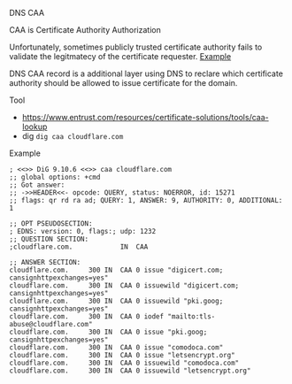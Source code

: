 DNS CAA

CAA is Certificate Authority Authorization

Unfortunately, sometimes publicly trusted certificate authority fails to validate the 
legitmatecy of the certificate requester. [Example](https://venturebeat.com/security/google-security-temporarily-compromised-by-fake-digital-certificates/)

DNS CAA record is a additional layer using DNS to reclare which certificate authority
should be allowed to issue certificate for the domain. 

Tool
* https://www.entrust.com/resources/certificate-solutions/tools/caa-lookup
* dig `dig caa cloudflare.com`

Example

```
; <<>> DiG 9.10.6 <<>> caa cloudflare.com
;; global options: +cmd
;; Got answer:
;; ->>HEADER<<- opcode: QUERY, status: NOERROR, id: 15271
;; flags: qr rd ra ad; QUERY: 1, ANSWER: 9, AUTHORITY: 0, ADDITIONAL: 1

;; OPT PSEUDOSECTION:
; EDNS: version: 0, flags:; udp: 1232
;; QUESTION SECTION:
;cloudflare.com.			IN	CAA

;; ANSWER SECTION:
cloudflare.com.		300	IN	CAA	0 issue "digicert.com; cansignhttpexchanges=yes"
cloudflare.com.		300	IN	CAA	0 issuewild "digicert.com; cansignhttpexchanges=yes"
cloudflare.com.		300	IN	CAA	0 issuewild "pki.goog; cansignhttpexchanges=yes"
cloudflare.com.		300	IN	CAA	0 iodef "mailto:tls-abuse@cloudflare.com"
cloudflare.com.		300	IN	CAA	0 issue "pki.goog; cansignhttpexchanges=yes"
cloudflare.com.		300	IN	CAA	0 issue "comodoca.com"
cloudflare.com.		300	IN	CAA	0 issue "letsencrypt.org"
cloudflare.com.		300	IN	CAA	0 issuewild "comodoca.com"
cloudflare.com.		300	IN	CAA	0 issuewild "letsencrypt.org"
```

